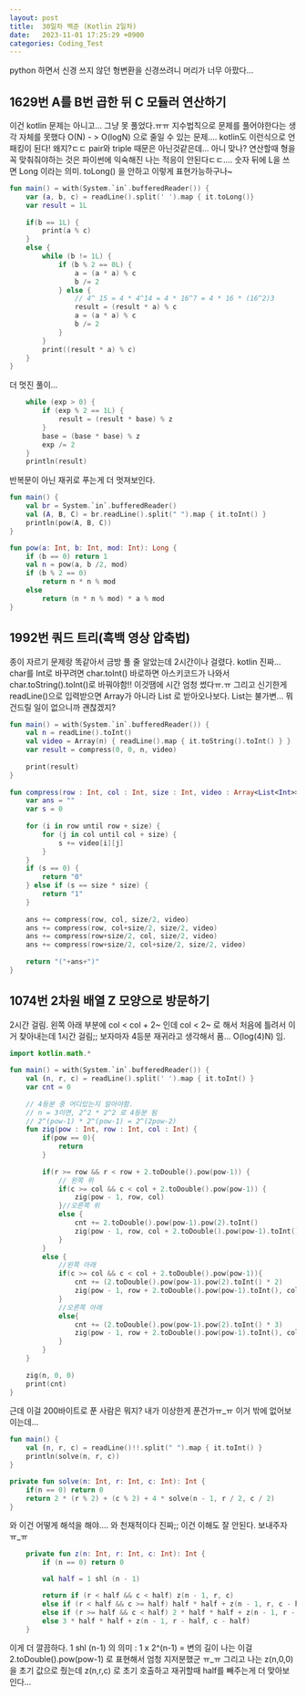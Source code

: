 ```yaml
---
layout: post
title:  30일차 백준 (Kotlin 2일차)
date:   2023-11-01 17:25:29 +0900
categories: Coding_Test
---   
```

python 하면서 신경 쓰지 않던 형변환을 신경쓰려니 머리가 너무 아팠다...

## 1629번 A를 B번 곱한 뒤 C 모듈러 연산하기
이건 kotlin 문제는 아니고...
그냥 못 풀었다.ㅠㅠ
지수법칙으로 문제를 풀어야한다는 생각 자체를 못했다
O(N) - > O(logN) 으로 줄일 수 있는 문제....
kotlin도 이런식으로 언패킹이 된다! 왜지?ㄷㄷ pair와 triple 때문은 아닌것같은데... 아니 맞나?
연산할때 형을 꼭 맞춰줘야하는 것은 파이썬에 익숙해진 나는 적응이 안된다ㄷㄷ....
숫자 뒤에 L을 쓰면 Long 이라는 의미. toLong() 을 안하고 이렇게 표현가능하구나~
```kotlin
fun main() = with(System.`in`.bufferedReader()) {  
    var (a, b, c) = readLine().split(' ').map { it.toLong()}  
    var result = 1L  
  
    if(b == 1L) {  
        print(a % c)  
    }  
    else {  
        while (b != 1L) {  
            if (b % 2 == 0L) {  
                a = (a * a) % c  
                b /= 2  
            } else {  
                // 4^ 15 = 4 * 4^14 = 4 * 16^7 = 4 * 16 * (16^2)3  
                result = (result * a) % c  
                a = (a * a) % c  
                b /= 2  
            }  
        }  
        print((result * a) % c)  
    }  
}
```
더 멋진 풀이...
```kotlin
    while (exp > 0) {
        if (exp % 2 == 1L) {
            result = (result * base) % z
        }
        base = (base * base) % z
        exp /= 2
    }
    println(result)
```

반복문이 아닌 재귀로 푸는게 더 멋져보인다.
```kotlin
fun main() {
    val br = System.`in`.bufferedReader()
    val (A, B, C) = br.readLine().split(" ").map { it.toInt() }
    println(pow(A, B, C))
}

fun pow(a: Int, b: Int, mod: Int): Long {
    if (b == 0) return 1
    val n = pow(a, b /2, mod)
    if (b % 2 == 0)
        return n * n % mod
    else
        return (n * n % mod) * a % mod
}
```

## 1992번 쿼드 트리(흑백 영상 압축법)
종이 자르기 문제랑 똑같아서 금방 풀 줄 알았는데
2시간이나 걸렸다.
kotlin 진짜...
char를 Int로 바꾸려면 char.toInt() 바로하면 아스키코드가 나와서
char.toString().toInt()로 바꿔야함!!
이것땜에 시간 엄청 썼다ㅠ.ㅠ
그리고 신기한게
readLine()으로 입력받으면 Array가 아니라 List 로 받아오나보다.
List는 불가변... 뭐 건드릴 일이 없으니까 괜찮겠지?
```kotlin
fun main() = with(System.`in`.bufferedReader()) {  
    val n = readLine().toInt()  
    val video = Array(n) { readLine().map { it.toString().toInt() } }  
    var result = compress(0, 0, n, video)  
  
    print(result)  
}  
  
fun compress(row : Int, col : Int, size : Int, video : Array<List<Int>>) : String {  
    var ans = ""  
    var s = 0  
  
    for (i in row until row + size) {  
        for (j in col until col + size) {  
            s += video[i][j]  
        }  
    }  
    if (s == 0) {  
        return "0"  
    } else if (s == size * size) {  
        return "1"  
    }  
  
    ans += compress(row, col, size/2, video)  
    ans += compress(row, col+size/2, size/2, video)  
    ans += compress(row+size/2, col, size/2, video)  
    ans += compress(row+size/2, col+size/2, size/2, video)  
  
    return "("+ans+")"  
}
```

## 1074번 2차원 배열 Z 모양으로 방문하기
2시간 걸림.
왼쪽 아래 부분에 col < col + 2~ 인데
col < 2~ 로 해서 처음에 틀려서 이거 찾아내는데 1시간 걸림;;
보자마자 4등분 재귀라고 생각해서 품...
O(log(4)N) 임.
```kotlin
import kotlin.math.*  
  
fun main() = with(System.`in`.bufferedReader()) {  
    val (n, r, c) = readLine().split(' ').map { it.toInt() }  
    var cnt = 0  
  
    // 4등분 중 어디있는지 알아야함.  
    // n = 3이면, 2^2 * 2^2 로 4등분 됨  
    // 2^(pow-1) * 2^(pow-1) = 2^(2pow-2)  
    fun zig(pow : Int, row : Int, col : Int) {  
        if(pow == 0){  
            return  
        }  
  
        if(r >= row && r < row + 2.toDouble().pow(pow-1)) {  
            // 왼쪽 위  
            if(c >= col && c < col + 2.toDouble().pow(pow-1)) {  
                zig(pow - 1, row, col)  
            }//오른쪽 위  
            else {  
                cnt += 2.toDouble().pow(pow-1).pow(2).toInt()  
                zig(pow - 1, row, col + 2.toDouble().pow(pow-1).toInt())  
            }  
        }  
        else {  
            //왼쪽 아래  
            if(c >= col && c < col + 2.toDouble().pow(pow-1)){  
                cnt += (2.toDouble().pow(pow-1).pow(2).toInt() * 2)  
                zig(pow - 1, row + 2.toDouble().pow(pow-1).toInt(), col)  
            }  
            //오른쪽 아래  
            else{  
                cnt += (2.toDouble().pow(pow-1).pow(2).toInt() * 3)  
                zig(pow - 1, row + 2.toDouble().pow(pow-1).toInt(), col + 2.toDouble().pow(pow-1).toInt())  
            }  
        }  
    }  
  
    zig(n, 0, 0)  
    print(cnt)  
}
```
근데 이걸 200바이트로 푼 사람은 뭐지?
내가 이상한게 푼건가ㅠ_ㅠ 이거 밖에 없어보이는데...
```kotlin
fun main() {
    val (n, r, c) = readLine()!!.split(" ").map { it.toInt() }
    println(solve(n, r, c))
}

private fun solve(n: Int, r: Int, c: Int): Int {
    if(n == 0) return 0
    return 2 * (r % 2) + (c % 2) + 4 * solve(n - 1, r / 2, c / 2)
}
```
와 이건 어떻게 해석을 해야....
와 천재적이다 진짜;;  이건 이해도 잘 안된다. 보내주자 ㅠ_ㅠ
```kotlin
    private fun z(n: Int, r: Int, c: Int): Int {
        if (n == 0) return 0

        val half = 1 shl (n - 1)

        return if (r < half && c < half) z(n - 1, r, c)
        else if (r < half && c >= half) half * half + z(n - 1, r, c - half)
        else if (r >= half && c < half) 2 * half * half + z(n - 1, r - half, c)
        else 3 * half * half + z(n - 1, r - half, c - half)
    }
```
이게 더 깔끔하다.
1 shl (n-1) 의 의미 : 1 x 2^(n-1) =  변의 길이
나는 이걸 2.toDouble().pow(pow-1) 로 표현해서 엄청 지저분했군 ㅠ_ㅠ
그리고 나는 z(n,0,0) 을 초기 값으로 줬는데
z(n,r,c) 로 초기 호출하고 재귀할때 half를 빼주는게 더 맞아보인다...